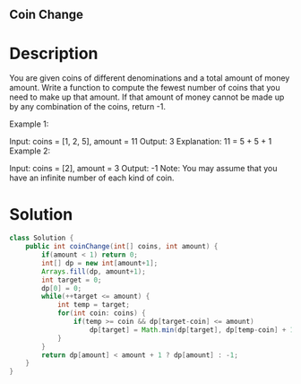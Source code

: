 Coin Change
---

# Description
You are given coins of different denominations and a total amount of money amount. Write a function to compute the fewest number of coins that you need to make up that amount. If that amount of money cannot be made up by any combination of the coins, return -1.

Example 1:

Input: coins = [1, 2, 5], amount = 11
Output: 3 
Explanation: 11 = 5 + 5 + 1
Example 2:

Input: coins = [2], amount = 3
Output: -1
Note:
You may assume that you have an infinite number of each kind of coin.

# Solution
```java
class Solution {
    public int coinChange(int[] coins, int amount) {
        if(amount < 1) return 0;
        int[] dp = new int[amount+1];
        Arrays.fill(dp, amount+1);
        int target = 0;
        dp[0] = 0;
        while(++target <= amount) {
            int temp = target;
            for(int coin: coins) {
                if(temp >= coin && dp[target-coin] <= amount)
                    dp[target] = Math.min(dp[target], dp[temp-coin] + 1);
            }
        }
        return dp[amount] < amount + 1 ? dp[amount] : -1;
    }
}
```
